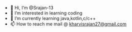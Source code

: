 - 👋 Hi, I’m @Srajan-13
- 👀 I’m interested in learning coding
- 🌱 I’m currently learning java,kotlin,c/c++
- 📫 How to reach me mail @ kharvisrajan27@gmail.com

<!---
Srajan-13/Srajan-13 is a ✨ special ✨ repository because its `README.md` (this file) appears on your GitHub profile.
You can click the Preview link to take a look at your changes.
--->
